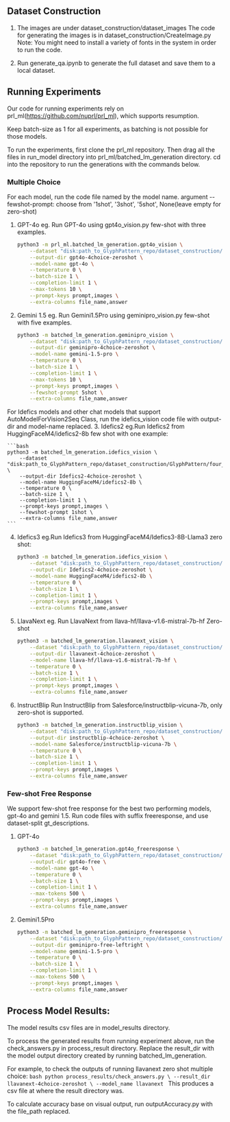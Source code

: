 ## Dataset Construction

1. The images are under dataset_construction/dataset_images
The code for generating the images is in dataset_construction/CreateImage.py 
Note: You might need to install a variety of fonts in the system in order to run the code.

2. Run generate_qa.ipynb to generate the full dataset and save them to a local dataset.


## Running Experiments
Our code for running experiments rely on prl_ml(https://github.com/nuprl/prl_ml), which supports resumption.

Keep batch-size as 1 for all experiments, as batching is not possible for those models.

To run the experiments, first clone the prl_ml repository. Then drag all the files in run_model directory into prl_ml/batched_lm_generation directory. cd into the repository to run the generations with the commands below.

### Multiple Choice
For each model, run the code file named by the model name.
argument --fewshot-prompt: choose from '1shot', '3shot', '5shot', None(leave empty for zero-shot)

1. GPT-4o
eg. Run GPT-4o using gpt4o_vision.py few-shot with three examples.
    
    ```bash
    python3 -m prl_ml.batched_lm_generation.gpt4o_vision \
        --dataset "disk:path_to_GlyphPattern_repo/dataset_construction/GlyphPattern/four_choice" \
        --output-dir gpt4o-4choice-zeroshot \
        --model-name gpt-4o \
        --temperature 0 \
        --batch-size 1 \
        --completion-limit 1 \
        --max-tokens 10 \
        --prompt-keys prompt,images \
        --extra-columns file_name,answer
    ```

2. Gemini 1.5
eg. Run Gemini1.5Pro using geminipro_vision.py few-shot with five examples.

    ```bash
    python3 -m batched_lm_generation.geminipro_vision \
        --dataset "disk:path_to_GlyphPattern_repo/dataset_construction/GlyphPattern/four_choice" \
        --output-dir geminipro-4choice-zeroshot \
        --model-name gemini-1.5-pro \
        --temperature 0 \
        --batch-size 1 \
        --completion-limit 1 \
        --max-tokens 10 \
        --prompt-keys prompt,images \
        --fewshot-prompt 5shot \
        --extra-columns file_name,answer
    ```

For Idefics models and other chat models that support AutoModelForVision2Seq Class, run the idefics_vision code file with output-dir and model-name replaced.
3. Idefics2
eg.Run Idefics2 from HuggingFaceM4/idefics2-8b few shot with one example:

    ```bash
    python3 -m batched_lm_generation.idefics_vision \
        --dataset "disk:path_to_GlyphPattern_repo/dataset_construction/GlyphPattern/four_choice" \
        --output-dir Idefics2-4choice-zeroshot \
        --model-name HuggingFaceM4/idefics2-8b \
        --temperature 0 \
        --batch-size 1 \
        --completion-limit 1 \
        --prompt-keys prompt,images \
        --fewshot-prompt 1shot \
        --extra-columns file_name,answer
    ```

4. Idefics3
eg.Run Idefics3 from HuggingFaceM4/Idefics3-8B-Llama3 zero shot:

    ```bash
    python3 -m batched_lm_generation.idefics_vision \
        --dataset "disk:path_to_GlyphPattern_repo/dataset_construction/GlyphPattern/four_choice" \
        --output-dir Idefics2-4choice-zeroshot \
        --model-name HuggingFaceM4/idefics2-8b \
        --temperature 0 \
        --batch-size 1 \
        --completion-limit 1 \
        --prompt-keys prompt,images \
        --extra-columns file_name,answer
    ```

5. LlavaNext
eg. Run LlavaNext from llava-hf/llava-v1.6-mistral-7b-hf Zero-shot
    ```bash
    python3 -m batched_lm_generation.llavanext_vision \
        --dataset "disk:path_to_GlyphPattern_repo/dataset_construction/GlyphPattern/four_choice" \
        --output-dir llavanext-4choice-zeroshot \
        --model-name llava-hf/llava-v1.6-mistral-7b-hf \
        --temperature 0 \
        --batch-size 1 \
        --completion-limit 1 \
        --prompt-keys prompt,images \
        --extra-columns file_name,answer
    ```

6. InstructBlip
Run InstructBlip from Salesforce/instructblip-vicuna-7b, only zero-shot is supported.
    ```bash
    python3 -m batched_lm_generation.instructblip_vision \
        --dataset "disk:path_to_GlyphPattern_repo/dataset_construction/GlyphPattern/four_choice" \
        --output-dir instructblip-4choice-zeroshot \
        --model-name Salesforce/instructblip-vicuna-7b \
        --temperature 0 \
        --batch-size 1 \
        --completion-limit 1 \
        --prompt-keys prompt,images \
        --extra-columns file_name,answer
    ```

### Few-shot Free Response
We support few-shot free response for the best two performing models, gpt-4o and gemini 1.5.
Run code files with suffix freeresponse, and use dataset-split gt_descriptions.

1. GPT-4o
    ```bash
    python3 -m batched_lm_generation.gpt4o_freeresponse \
        --dataset "disk:path_to_GlyphPattern_repo/dataset_construction/GlyphPattern/gt_descriptions" \
        --output-dir gpt4o-free \
        --model-name gpt-4o \
        --temperature 0 \
        --batch-size 1 \
        --completion-limit 1 \
        --max-tokens 500 \
        --prompt-keys prompt,images \
        --extra-columns file_name,answer
    ```

2. Gemini1.5Pro
    ```bash
    python3 -m batched_lm_generation.geminipro_freeresponse \
        --dataset "disk:path_to_GlyphPattern_repo/dataset_construction/GlyphPattern/gt_descriptions" \
        --output-dir geminipro-free-leftright \
        --model-name gemini-1.5-pro \
        --temperature 0 \
        --batch-size 1 \
        --completion-limit 1 \
        --max-tokens 500 \
        --prompt-keys prompt,images \
        --extra-columns file_name,answer
    ```

## Process Model Results:
The model results csv files are in model_results directory.

To process the generated results from running experiment above, run the check_answers.py in process_result directory. Replace the result_dir with the model output directory created by running batched_lm_generation.

For example, to check the outputs of running llavanext zero shot multiple choice:
    ```bash
        python process_results/check_answers.py \
        --result_dir llavanext-4choice-zeroshot \
        --model_name llavanext
    ```
This produces a csv file at where the result directory was.

To calculate accuracy base on visual output, run outputAccuracy.py with the file_path replaced.
